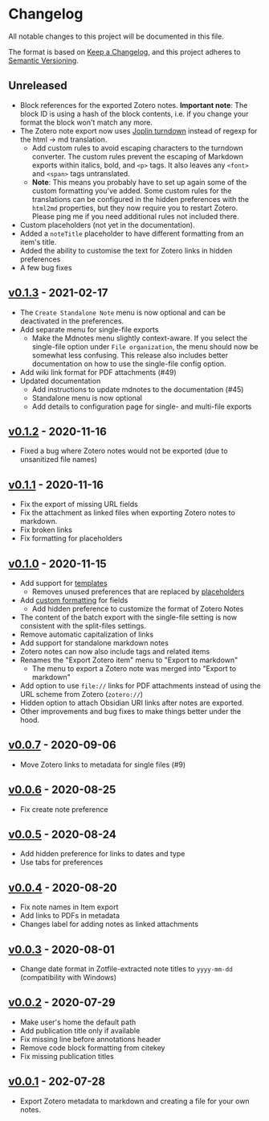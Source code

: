 # Changelog

All notable changes to this project will be documented in this file.

The format is based on [Keep a Changelog](https://keepachangelog.com/en/1.0.0/), and this project adheres to [Semantic Versioning](https://semver.org/spec/v2.0.0.html).

## Unreleased

- Block references for the exported Zotero notes.
  **Important note**: The block ID is using a hash of the block contents, i.e. if you change your format the block won't match any more.
- The Zotero note export now uses [Joplin turndown](https://github.com/laurent22/joplin-turndown) instead of regexp for the html -> md translation.
  - Add custom rules to avoid escaping characters to the turndown converter.
    The custom rules prevent the escaping of Markdown exports within italics, bold, and `<p>` tags. It also leaves any `<font>` and `<span>` tags untranslated.
  - **Note**: This means you probably have to set up again some of the custom formatting you've added. Some custom rules for the translations can be configured in the hidden preferences with the `html2md` properties, but they now require you to restart Zotero. Please ping me if you need additional rules not included there.
- Custom placeholders (not yet in the documentation). 
- Added a `noteTitle` placeholder to have different formatting from an item's title.
- Added the ability to customise the text for Zotero links in hidden preferences
- A few bug fixes

## [v0.1.3](https://github.com/argenos/zotero-mdnotes/releases/tag/0.1.3) - 2021-02-17

- The `Create Standalone Note` menu is now optional and can be deactivated in the preferences.
- Add separate menu for single-file exports
  - Make the Mdnotes menu slightly context-aware. If you select the single-file option under `File organization`, the menu should now be somewhat less confusing. This release also includes better documentation on how to use the single-file config option.
- Add wiki link format for PDF attachments (#49)
- Updated documentation
  - Add instructions to update mdnotes to the documentation (#45)
  - Standalone menu is now optional
  - Add details to configuration page for single- and multi-file exports

## [v0.1.2](https://github.com/argenos/zotero-mdnotes/releases/tag/0.1.2) - 2020-11-16

- Fixed a bug where Zotero notes would not be exported (due to unsanitized file names)

## [v0.1.1](https://github.com/argenos/zotero-mdnotes/releases/tag/0.1.1) - 2020-11-16

- Fix the export of missing URL fields
- Fix the attachment as linked files when exporting Zotero notes to markdown.
- Fix broken links
- Fix formatting for placeholders

## [v0.1.0](https://github.com/argenos/zotero-mdnotes/releases/tag/0.1.0) - 2020-11-15

- Add support for [templates](./docs/advanced/templates.md)
  - Removes unused preferences that are replaced by [placeholders](./docs/advanced/placeholders.md)
- Add [custom formatting](./docs/advanced/formatting.md) for fields
  - Add hidden preference to customize the format of Zotero Notes
- The content of the batch export with the single-file setting is now consistent with the split-files settings.
- Remove automatic capitalization of links
- Add support for standalone markdown notes
- Zotero notes can now also include tags and related items
- Renames the "Export Zotero item" menu to "Export to markdown"
  - The menu to export a Zotero note was merged into "Export to markdown"
- Add option to use `file://` links for PDF attachments instead of using the URL scheme from Zotero (`zotero://`)
- Hidden option to attach Obsidian URI links after notes are exported.
- Other improvements and bug fixes to make things better under the hood.

## [v0.0.7](https://github.com/argenos/zotero-mdnotes/releases/tag/0.0.7) - 2020-09-06

- Move Zotero links to metadata for single files (#9)

## [v0.0.6](https://github.com/argenos/zotero-mdnotes/releases/tag/0.0.6) - 2020-08-25

- Fix create note preference

## [v0.0.5](https://github.com/argenos/zotero-mdnotes/releases/tag/0.0.5) - 2020-08-24

- Add hidden preference for links to dates and type
- Use tabs for preferences

## [v0.0.4](https://github.com/argenos/zotero-mdnotes/releases/tag/0.0.4) - 2020-08-20

- Fix note names in Item export
- Add links to PDFs in metadata
- Changes label for adding notes as linked attachments

## [v0.0.3](https://github.com/argenos/zotero-mdnotes/releases/tag/0.0.3) - 2020-08-01

- Change date format in Zotfile-extracted note titles to `yyyy-mm-dd` (compatibility with Windows)

## [v0.0.2](https://github.com/argenos/zotero-mdnotes/releases/tag/0.0.2) - 2020-07-29

- Make user's home the default path
- Add publication title only if available
- Fix missing line before annotations header
- Remove code block formatting from citekey
- Fix missing publication titles

## [v0.0.1](https://github.com/argenos/zotero-mdnotes/releases/tag/0.0.1) - 202-07-28

- Export Zotero metadata to markdown and creating a file for your own notes.
